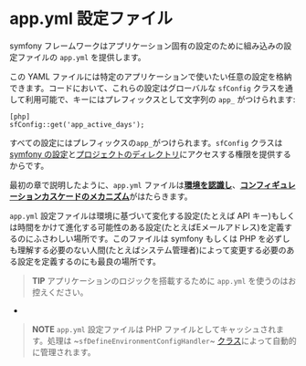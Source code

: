 app.yml 設定ファイル
====================

symfony フレームワークはアプリケーション固有の設定のために組み込みの設定ファイルの `app.yml` を提供します。

この YAML ファイルには特定のアプリケーションで使いたい任意の設定を格納できます。コードにおいて、これらの設定はグローバルな `sfConfig` クラスを通して利用可能で、キーにはプレフィックスとして文字列の `app_` がつけられます:

    [php]
    sfConfig::get('app_active_days');

すべての設定にはプレフィックスの`app_`がつけられます。`sfConfig` クラスは [symfony の設定](#chapter_03_sub_configuration_settings)と[プロジェクトのディレクトリ](#chapter_03_sub_directorie)にアクセスする権限を提供するからです。

最初の章で説明したように、`app.yml` ファイルは[**環境を認識し**](#chapter_03_environment_awareness)、[**コンフィギュレーションカスケードのメカニズム**](#chapter_03_configuration_cascade)がはたらきます。

`app.yml` 設定ファイルは環境に基づいて変化する設定(たとえば API キー)もしくは時間をかけて進化する可能性のある設定(たとえばEメールアドレス)を定義するのにふさわしい場所です。このファイルは symfony もしくは PHP を必ずしも理解する必要のない人間(たとえばシステム管理者)によって変更する必要のある設定を定義するのにも最良の場所です。

>**TIP**
>アプリケーションのロジックを搭載するために `app.yml` を使うのはお控えください。

-

>**NOTE**
>`app.yml` 設定ファイルは PHP ファイルとしてキャッシュされます。処理は ~`sfDefineEnvironmentConfigHandler`~ [クラス](#chapter_14_config_handlers_yml)によって自動的に管理されます。
